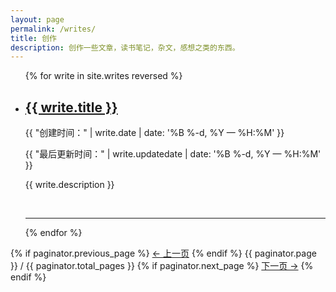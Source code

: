 ```yaml
---
layout: page
permalink: /writes/
title: 创作
description: 创作一些文章，读书笔记，杂文，感想之类的东西。
---
```


<ul class="post-list">
{% for write in site.writes reversed %}
    <li>
        <h2><a class="poem-title" href="{{ write.url | prepend: site.baseurl }}">{{ write.title }}</a></h2>
        <p class="post-meta">{{ "创建时间：" | write.date | date: '%B %-d, %Y — %H:%M' }}</p>
        <p class="post-meta">{{ "最后更新时间：" | write.updatedate | date: '%B %-d, %Y — %H:%M' }}</p>
        <p>{{ write.description }}</p>
        <br/>
        <hr/>
      </li>
{% endfor %}
</ul>

<nav class="pagination" role="navigation">
  {% if paginator.previous_page %}
  <a class="previous pagination__newer btn btn-small btn-tertiary" href="{{ paginator.previous_page_path }}">&larr; 上一页</a>
  {% endif %}
  <span class="page_num pagination__page-number">{{ paginator.page }} / {{ paginator.total_pages }}</span>
  {% if paginator.next_page %}
  <a class="next pagination__older btn btn-small btn-tertiary" href="{{ paginator.next_page_path }}">下一页 &rarr;</a>
  {% endif %}
</nav>
